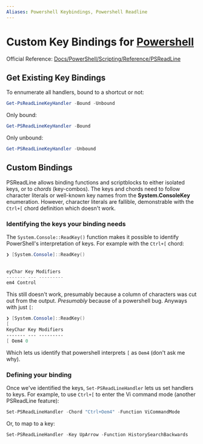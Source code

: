 ```yaml
---
Aliases: Powershell Keybindings, Powershell Readline
---
```

# Custom Key Bindings for [Powershell](powershell)
Official Reference: [Docs/PowerShell/Scripting/Reference/PSReadLine](https://docs.microsoft.com/en-us/powershell/module/psreadline/get-psreadlinekeyhandler?view=powershell-7.2)
## Get Existing Key Bindings
To ennumerate all handlers, bound to a shortcut or not:
```powershell
Get-PsReadLineKeyHandler -Bound -Unbound
```

Only bound:
```powershell
Get-PSReadLineKeyHandler -Bound
```

Only unbound:
```powershell
Get-PSReadLineKeyHandler -Unbound
```

## Custom Bindings
PSReadLine allows binding functions and scriptblocks to either isolated keys, or to _chords_ (key-combos). The keys and chords need to follow character literals or well-known key names from the **System.ConsoleKey** enumeration. However, character literals are fallible, demonstrable with the `Ctrl+[` chord definition which doesn't work.
### Identifying the keys your binding needs
The `System.Console::ReadKey()` function makes it possible to identify PowerShell's interpretation of keys. For example with the `Ctrl+[` chord:
```powershell
❯ [System.Console]::ReadKey()  
  
  
eyChar Key Modifiers  
------- --- ---------  
em4 Control
```

This still doesn't work, presumably because a column of characters was cut out from the output. _Presumably_ because of a powershell bug. Anyways with just `[`:
```powershell
❯ [System.Console]::ReadKey()  
[  
KeyChar Key Modifiers  
------- --- ---------  
[ Oem4 0
```

Which lets us identify that powershell interprets `[` as `Oem4` (don't ask me why).

### Defining your binding
Once we've identified the keys, `Set-PSReadLineHandler` lets us set handlers to keys. For example, to use `Ctrl+[` to enter the Vi command mode (another PSReadLine feature):
```powershell
Set-PSReadLineHandler -Chord "Ctrl+Oem4" -Function ViCommandMode
```

Or, to map to a key:
```powershell
Set-PSReadLineHandler -Key UpArrow -Function HistorySearchBackwards
```